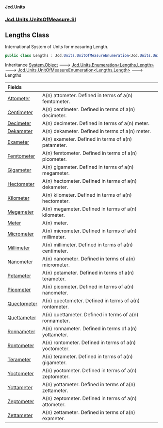 #### [Jcd.Units](index.md 'index')
### [Jcd.Units.UnitsOfMeasure.SI](Jcd.Units.UnitsOfMeasure.SI.md 'Jcd.Units.UnitsOfMeasure.SI')

## Lengths Class

International System of Units for measuring Length.

```csharp
public class Lengths : Jcd.Units.UnitOfMeasureEnumeration<Jcd.Units.UnitsOfMeasure.SI.Lengths, Jcd.Units.UnitTypes.Length>
```

Inheritance [System.Object](https://docs.microsoft.com/en-us/dotnet/api/System.Object 'System.Object') &#129106; [Jcd.Units.Enumeration&lt;](Jcd.Units.Enumeration_TEnumeration,T_.md 'Jcd.Units.Enumeration<TEnumeration,T>')[Lengths](Jcd.Units.UnitsOfMeasure.SI.Lengths.md 'Jcd.Units.UnitsOfMeasure.SI.Lengths')[,](Jcd.Units.Enumeration_TEnumeration,T_.md 'Jcd.Units.Enumeration<TEnumeration,T>')[Length](Jcd.Units.UnitTypes.Length.md 'Jcd.Units.UnitTypes.Length')[&gt;](Jcd.Units.Enumeration_TEnumeration,T_.md 'Jcd.Units.Enumeration<TEnumeration,T>') &#129106; [Jcd.Units.UnitOfMeasureEnumeration&lt;](Jcd.Units.UnitOfMeasureEnumeration_TEnumeration,T_.md 'Jcd.Units.UnitOfMeasureEnumeration<TEnumeration,T>')[Lengths](Jcd.Units.UnitsOfMeasure.SI.Lengths.md 'Jcd.Units.UnitsOfMeasure.SI.Lengths')[,](Jcd.Units.UnitOfMeasureEnumeration_TEnumeration,T_.md 'Jcd.Units.UnitOfMeasureEnumeration<TEnumeration,T>')[Length](Jcd.Units.UnitTypes.Length.md 'Jcd.Units.UnitTypes.Length')[&gt;](Jcd.Units.UnitOfMeasureEnumeration_TEnumeration,T_.md 'Jcd.Units.UnitOfMeasureEnumeration<TEnumeration,T>') &#129106; Lengths

| Fields | |
| :--- | :--- |
| [Attometer](Jcd.Units.UnitsOfMeasure.SI.Lengths.Attometer.md 'Jcd.Units.UnitsOfMeasure.SI.Lengths.Attometer') | A(n) attometer. Defined in terms of a(n) femtometer. |
| [Centimeter](Jcd.Units.UnitsOfMeasure.SI.Lengths.Centimeter.md 'Jcd.Units.UnitsOfMeasure.SI.Lengths.Centimeter') | A(n) centimeter. Defined in terms of a(n) decimeter. |
| [Decimeter](Jcd.Units.UnitsOfMeasure.SI.Lengths.Decimeter.md 'Jcd.Units.UnitsOfMeasure.SI.Lengths.Decimeter') | A(n) decimeter. Defined in terms of a(n) meter. |
| [Dekameter](Jcd.Units.UnitsOfMeasure.SI.Lengths.Dekameter.md 'Jcd.Units.UnitsOfMeasure.SI.Lengths.Dekameter') | A(n) dekameter. Defined in terms of a(n) meter. |
| [Exameter](Jcd.Units.UnitsOfMeasure.SI.Lengths.Exameter.md 'Jcd.Units.UnitsOfMeasure.SI.Lengths.Exameter') | A(n) exameter. Defined in terms of a(n) petameter. |
| [Femtometer](Jcd.Units.UnitsOfMeasure.SI.Lengths.Femtometer.md 'Jcd.Units.UnitsOfMeasure.SI.Lengths.Femtometer') | A(n) femtometer. Defined in terms of a(n) picometer. |
| [Gigameter](Jcd.Units.UnitsOfMeasure.SI.Lengths.Gigameter.md 'Jcd.Units.UnitsOfMeasure.SI.Lengths.Gigameter') | A(n) gigameter. Defined in terms of a(n) megameter. |
| [Hectometer](Jcd.Units.UnitsOfMeasure.SI.Lengths.Hectometer.md 'Jcd.Units.UnitsOfMeasure.SI.Lengths.Hectometer') | A(n) hectometer. Defined in terms of a(n) dekameter. |
| [Kilometer](Jcd.Units.UnitsOfMeasure.SI.Lengths.Kilometer.md 'Jcd.Units.UnitsOfMeasure.SI.Lengths.Kilometer') | A(n) kilometer. Defined in terms of a(n) hectometer. |
| [Megameter](Jcd.Units.UnitsOfMeasure.SI.Lengths.Megameter.md 'Jcd.Units.UnitsOfMeasure.SI.Lengths.Megameter') | A(n) megameter. Defined in terms of a(n) kilometer. |
| [Meter](Jcd.Units.UnitsOfMeasure.SI.Lengths.Meter.md 'Jcd.Units.UnitsOfMeasure.SI.Lengths.Meter') | A(n) meter. |
| [Micrometer](Jcd.Units.UnitsOfMeasure.SI.Lengths.Micrometer.md 'Jcd.Units.UnitsOfMeasure.SI.Lengths.Micrometer') | A(n) micrometer. Defined in terms of a(n) millimeter. |
| [Millimeter](Jcd.Units.UnitsOfMeasure.SI.Lengths.Millimeter.md 'Jcd.Units.UnitsOfMeasure.SI.Lengths.Millimeter') | A(n) millimeter. Defined in terms of a(n) centimeter. |
| [Nanometer](Jcd.Units.UnitsOfMeasure.SI.Lengths.Nanometer.md 'Jcd.Units.UnitsOfMeasure.SI.Lengths.Nanometer') | A(n) nanometer. Defined in terms of a(n) micrometer. |
| [Petameter](Jcd.Units.UnitsOfMeasure.SI.Lengths.Petameter.md 'Jcd.Units.UnitsOfMeasure.SI.Lengths.Petameter') | A(n) petameter. Defined in terms of a(n) terameter. |
| [Picometer](Jcd.Units.UnitsOfMeasure.SI.Lengths.Picometer.md 'Jcd.Units.UnitsOfMeasure.SI.Lengths.Picometer') | A(n) picometer. Defined in terms of a(n) nanometer. |
| [Quectometer](Jcd.Units.UnitsOfMeasure.SI.Lengths.Quectometer.md 'Jcd.Units.UnitsOfMeasure.SI.Lengths.Quectometer') | A(n) quectometer. Defined in terms of a(n) rontometer. |
| [Quettameter](Jcd.Units.UnitsOfMeasure.SI.Lengths.Quettameter.md 'Jcd.Units.UnitsOfMeasure.SI.Lengths.Quettameter') | A(n) quettameter. Defined in terms of a(n) ronnameter. |
| [Ronnameter](Jcd.Units.UnitsOfMeasure.SI.Lengths.Ronnameter.md 'Jcd.Units.UnitsOfMeasure.SI.Lengths.Ronnameter') | A(n) ronnameter. Defined in terms of a(n) yottameter. |
| [Rontometer](Jcd.Units.UnitsOfMeasure.SI.Lengths.Rontometer.md 'Jcd.Units.UnitsOfMeasure.SI.Lengths.Rontometer') | A(n) rontometer. Defined in terms of a(n) yoctometer. |
| [Terameter](Jcd.Units.UnitsOfMeasure.SI.Lengths.Terameter.md 'Jcd.Units.UnitsOfMeasure.SI.Lengths.Terameter') | A(n) terameter. Defined in terms of a(n) gigameter. |
| [Yoctometer](Jcd.Units.UnitsOfMeasure.SI.Lengths.Yoctometer.md 'Jcd.Units.UnitsOfMeasure.SI.Lengths.Yoctometer') | A(n) yoctometer. Defined in terms of a(n) zeptometer. |
| [Yottameter](Jcd.Units.UnitsOfMeasure.SI.Lengths.Yottameter.md 'Jcd.Units.UnitsOfMeasure.SI.Lengths.Yottameter') | A(n) yottameter. Defined in terms of a(n) zettameter. |
| [Zeptometer](Jcd.Units.UnitsOfMeasure.SI.Lengths.Zeptometer.md 'Jcd.Units.UnitsOfMeasure.SI.Lengths.Zeptometer') | A(n) zeptometer. Defined in terms of a(n) attometer. |
| [Zettameter](Jcd.Units.UnitsOfMeasure.SI.Lengths.Zettameter.md 'Jcd.Units.UnitsOfMeasure.SI.Lengths.Zettameter') | A(n) zettameter. Defined in terms of a(n) exameter. |
